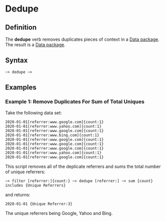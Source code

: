 # Dedupe 

## Definition

The **dedupe** verb removes duplicates pieces of context in a [Data package](../datapackages.md). The result is a [Data package](../datapackages.md). 

## Syntax

```language-tractor
~> dedupe ~>
```

## Examples

### Example 1: Remove Duplicates For Sum of Total Uniques

Take the following data set:

```language-katsu
2020-01-01[referrer:www.google.com]{count:1}
2020-01-01[referrer:www.yahoo.com]{count:1}
2020-01-01[referrer:www.google.com]{count:1}
2020-01-01[referrer:www.bing.com]{count:1}
2020-01-01[referrer:www.google.com]{count:1}
2020-01-01[referrer:www.google.com]{count:1}
2020-01-01[referrer:www.google.com]{count:1}
2020-01-01[referrer:www.yahoo.com]{count:1}
2020-01-01[referrer:www.google.com]{count:1}
```

This script removes all of the deplicate referrers and sums the total number of unique referrers:
```language-tractor
~> filter [referrer:]{count:} ~> dedupe [referrer:] ~> sum {count} includes {Unique Referrers}
```

and returns:

```
2020-01-01 {Unique Referrer:3}
```

The unique referrers being Google, Yahoo and Bing.
